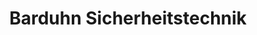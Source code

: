 ---
title: "Barduhn Sicherheitstechnik"
url: /minden/barduhn-sicherheitstechnik/
shop: Sicherheit
---